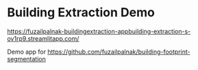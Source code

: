 # Building Extraction Demo

https://fuzailpalnak-buildingextraction-appbuilding-extraction-s-ov1rp9.streamlitapp.com/

Demo app for https://github.com/fuzailpalnak/building-footprint-segmentation
